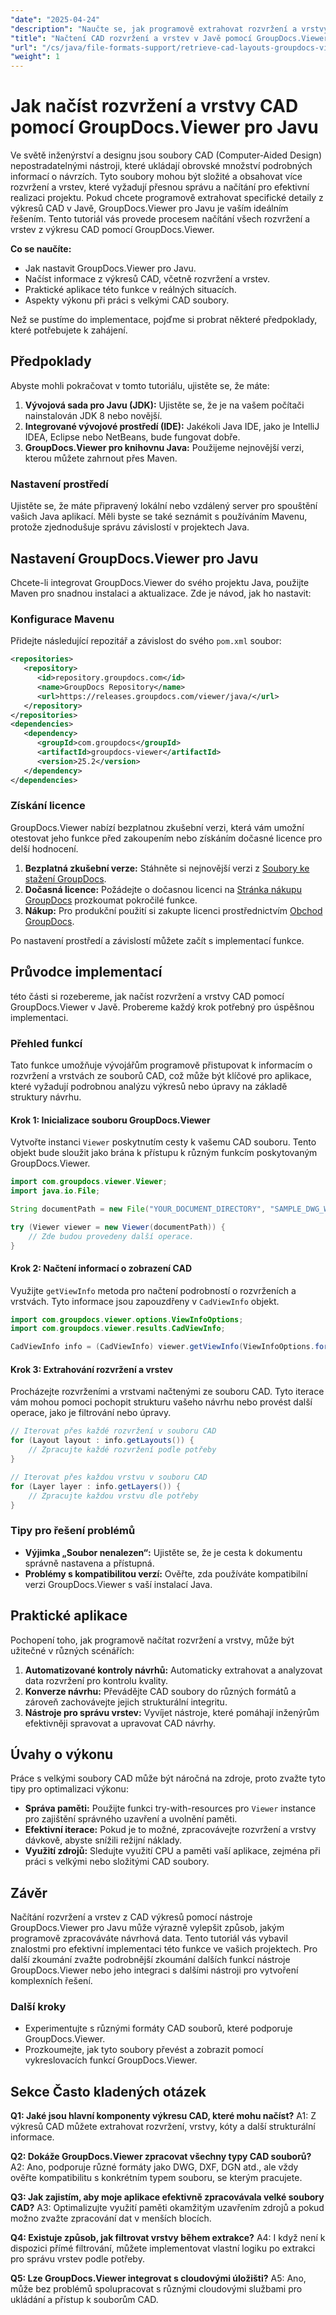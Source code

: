 ```yaml
---
"date": "2025-04-24"
"description": "Naučte se, jak programově extrahovat rozvržení a vrstvy ze souborů CAD pomocí GroupDocs.Viewer pro Javu. Ideální pro inženýrské projekty vyžadující přesnou správu návrhových dat."
"title": "Načtení CAD rozvržení a vrstev v Javě pomocí GroupDocs.Viewer"
"url": "/cs/java/file-formats-support/retrieve-cad-layouts-groupdocs-viewer-java/"
"weight": 1
---
```


# Jak načíst rozvržení a vrstvy CAD pomocí GroupDocs.Viewer pro Javu

Ve světě inženýrství a designu jsou soubory CAD (Computer-Aided Design) nepostradatelnými nástroji, které ukládají obrovské množství podrobných informací o návrzích. Tyto soubory mohou být složité a obsahovat více rozvržení a vrstev, které vyžadují přesnou správu a načítání pro efektivní realizaci projektu. Pokud chcete programově extrahovat specifické detaily z výkresů CAD v Javě, GroupDocs.Viewer pro Javu je vaším ideálním řešením. Tento tutoriál vás provede procesem načítání všech rozvržení a vrstev z výkresu CAD pomocí GroupDocs.Viewer.

**Co se naučíte:**
- Jak nastavit GroupDocs.Viewer pro Javu.
- Načíst informace z výkresů CAD, včetně rozvržení a vrstev.
- Praktické aplikace této funkce v reálných situacích.
- Aspekty výkonu při práci s velkými CAD soubory.

Než se pustíme do implementace, pojďme si probrat některé předpoklady, které potřebujete k zahájení.

## Předpoklady

Abyste mohli pokračovat v tomto tutoriálu, ujistěte se, že máte:

1. **Vývojová sada pro Javu (JDK):** Ujistěte se, že je na vašem počítači nainstalován JDK 8 nebo novější.
2. **Integrované vývojové prostředí (IDE):** Jakékoli Java IDE, jako je IntelliJ IDEA, Eclipse nebo NetBeans, bude fungovat dobře.
3. **GroupDocs.Viewer pro knihovnu Java:** Použijeme nejnovější verzi, kterou můžete zahrnout přes Maven.

### Nastavení prostředí

Ujistěte se, že máte připravený lokální nebo vzdálený server pro spouštění vašich Java aplikací. Měli byste se také seznámit s používáním Mavenu, protože zjednodušuje správu závislostí v projektech Java.

## Nastavení GroupDocs.Viewer pro Javu

Chcete-li integrovat GroupDocs.Viewer do svého projektu Java, použijte Maven pro snadnou instalaci a aktualizace. Zde je návod, jak ho nastavit:

### Konfigurace Mavenu

Přidejte následující repozitář a závislost do svého `pom.xml` soubor:

```xml
<repositories>
   <repository>
      <id>repository.groupdocs.com</id>
      <name>GroupDocs Repository</name>
      <url>https://releases.groupdocs.com/viewer/java/</url>
   </repository>
</repositories>
<dependencies>
   <dependency>
      <groupId>com.groupdocs</groupId>
      <artifactId>groupdocs-viewer</artifactId>
      <version>25.2</version>
   </dependency>
</dependencies>
```

### Získání licence

GroupDocs.Viewer nabízí bezplatnou zkušební verzi, která vám umožní otestovat jeho funkce před zakoupením nebo získáním dočasné licence pro delší hodnocení.

1. **Bezplatná zkušební verze:** Stáhněte si nejnovější verzi z [Soubory ke stažení GroupDocs](https://releases.groupdocs.com/viewer/java/).
2. **Dočasná licence:** Požádejte o dočasnou licenci na [Stránka nákupu GroupDocs](https://purchase.groupdocs.com/temporary-license/) prozkoumat pokročilé funkce.
3. **Nákup:** Pro produkční použití si zakupte licenci prostřednictvím [Obchod GroupDocs](https://purchase.groupdocs.com/buy).

Po nastavení prostředí a závislostí můžete začít s implementací funkce.

## Průvodce implementací

této části si rozebereme, jak načíst rozvržení a vrstvy CAD pomocí GroupDocs.Viewer v Javě. Probereme každý krok potřebný pro úspěšnou implementaci.

### Přehled funkcí

Tato funkce umožňuje vývojářům programově přistupovat k informacím o rozvržení a vrstvách ze souborů CAD, což může být klíčové pro aplikace, které vyžadují podrobnou analýzu výkresů nebo úpravy na základě struktury návrhu.

#### Krok 1: Inicializace souboru GroupDocs.Viewer

Vytvořte instanci `Viewer` poskytnutím cesty k vašemu CAD souboru. Tento objekt bude sloužit jako brána k přístupu k různým funkcím poskytovaným GroupDocs.Viewer.

```java
import com.groupdocs.viewer.Viewer;
import java.io.File;

String documentPath = new File("YOUR_DOCUMENT_DIRECTORY", "SAMPLE_DWG_WITH_LAYOUTS_AND_LAYERS").getAbsolutePath();

try (Viewer viewer = new Viewer(documentPath)) {
    // Zde budou provedeny další operace.
}
```

#### Krok 2: Načtení informací o zobrazení CAD

Využijte `getViewInfo` metoda pro načtení podrobností o rozvrženích a vrstvách. Tyto informace jsou zapouzdřeny v `CadViewInfo` objekt.

```java
import com.groupdocs.viewer.options.ViewInfoOptions;
import com.groupdocs.viewer.results.CadViewInfo;

CadViewInfo info = (CadViewInfo) viewer.getViewInfo(ViewInfoOptions.forHtmlView());
```

#### Krok 3: Extrahování rozvržení a vrstev

Procházejte rozvrženími a vrstvami načtenými ze souboru CAD. Tyto iterace vám mohou pomoci pochopit strukturu vašeho návrhu nebo provést další operace, jako je filtrování nebo úpravy.

```java
// Iterovat přes každé rozvržení v souboru CAD
for (Layout layout : info.getLayouts()) {
    // Zpracujte každé rozvržení podle potřeby
}

// Iterovat přes každou vrstvu v souboru CAD
for (Layer layer : info.getLayers()) {
    // Zpracujte každou vrstvu dle potřeby
}
```

### Tipy pro řešení problémů

- **Výjimka „Soubor nenalezen“:** Ujistěte se, že je cesta k dokumentu správně nastavena a přístupná.
- **Problémy s kompatibilitou verzí:** Ověřte, zda používáte kompatibilní verzi GroupDocs.Viewer s vaší instalací Java.

## Praktické aplikace

Pochopení toho, jak programově načítat rozvržení a vrstvy, může být užitečné v různých scénářích:

1. **Automatizované kontroly návrhů:** Automaticky extrahovat a analyzovat data rozvržení pro kontrolu kvality.
2. **Konverze návrhu:** Převádějte CAD soubory do různých formátů a zároveň zachovávejte jejich strukturální integritu.
3. **Nástroje pro správu vrstev:** Vyvíjet nástroje, které pomáhají inženýrům efektivněji spravovat a upravovat CAD návrhy.

## Úvahy o výkonu

Práce s velkými soubory CAD může být náročná na zdroje, proto zvažte tyto tipy pro optimalizaci výkonu:

- **Správa paměti:** Použijte funkci try-with-resources pro `Viewer` instance pro zajištění správného uzavření a uvolnění paměti.
- **Efektivní iterace:** Pokud je to možné, zpracovávejte rozvržení a vrstvy dávkově, abyste snížili režijní náklady.
- **Využití zdrojů:** Sledujte využití CPU a paměti vaší aplikace, zejména při práci s velkými nebo složitými CAD soubory.

## Závěr

Načítání rozvržení a vrstev z CAD výkresů pomocí nástroje GroupDocs.Viewer pro Javu může výrazně vylepšit způsob, jakým programově zpracováváte návrhová data. Tento tutoriál vás vybavil znalostmi pro efektivní implementaci této funkce ve vašich projektech. Pro další zkoumání zvažte podrobnější zkoumání dalších funkcí nástroje GroupDocs.Viewer nebo jeho integraci s dalšími nástroji pro vytvoření komplexních řešení.

### Další kroky

- Experimentujte s různými formáty CAD souborů, které podporuje GroupDocs.Viewer.
- Prozkoumejte, jak tyto soubory převést a zobrazit pomocí vykreslovacích funkcí GroupDocs.Viewer.

## Sekce Často kladených otázek

**Q1: Jaké jsou hlavní komponenty výkresu CAD, které mohu načíst?**
A1: Z výkresů CAD můžete extrahovat rozvržení, vrstvy, kóty a další strukturální informace.

**Q2: Dokáže GroupDocs.Viewer zpracovat všechny typy CAD souborů?**
A2: Ano, podporuje různé formáty jako DWG, DXF, DGN atd., ale vždy ověřte kompatibilitu s konkrétním typem souboru, se kterým pracujete.

**Q3: Jak zajistím, aby moje aplikace efektivně zpracovávala velké soubory CAD?**
A3: Optimalizujte využití paměti okamžitým uzavřením zdrojů a pokud možno zvažte zpracování dat v menších blocích.

**Q4: Existuje způsob, jak filtrovat vrstvy během extrakce?**
A4: I když není k dispozici přímé filtrování, můžete implementovat vlastní logiku po extrakci pro správu vrstev podle potřeby.

**Q5: Lze GroupDocs.Viewer integrovat s cloudovými úložišti?**
A5: Ano, může bez problémů spolupracovat s různými cloudovými službami pro ukládání a přístup k souborům CAD.